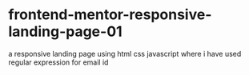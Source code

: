 # frontend-mentor-responsive-landing-page-01
a responsive landing page using html css javascript 
where i have used regular expression for email id 
